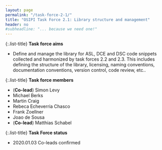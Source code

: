 ```yaml
---
layout: page
permalink: "/task-force-2-1/"
title: "OSIPI Task Force 2.1: Library structure and management"
header: no
#subheadline: "... because we need one!"
---
```


{:.list-title}
**Task force aims**

- Define and manage the library for ASL, DCE and DSC code snippets collected and harmonized by task forces 2.2 and 2.3. This includes defining the structure of the library, licensing, naming conventions, documentation conventions, version control, code review, etc..  

{:.list-title}
**Task force members**  

- (**Co-lead**) Simon Levy
- Michael Berks
- Martin Craig
- Rebeca Echeverria Chasco
- Frank Zoellner
- Joao de Sousa
- (**Co-lead**) Matthias Schabel

{:.list-title}
**Task Force status**  

- 2020.01.03 Co-leads confirmed


